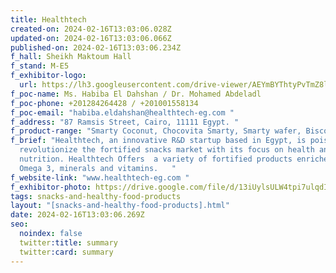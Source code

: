 ```yaml
---
title: Healthtech
created-on: 2024-02-16T13:03:06.028Z
updated-on: 2024-02-16T13:03:06.066Z
published-on: 2024-02-16T13:03:06.234Z
f_hall: Sheikh Maktoum Hall
f_stand: M-E5
f_exhibitor-logo:
  url: https://lh3.googleusercontent.com/drive-viewer/AEYmBYThtyPvTmZ8lbivUvKLHSWxv2zi1puCKR3cgOLw2idPBZSaNBw1Aofkas4kkNLDKs-4_GaY7iQzZxvj6Oauays8-ERIpQ=s1600
f_poc-name: Ms. Habiba El Dahshan / Dr. Mohamed Abdeladl
f_poc-phone: +201284264428 / +201001558134
f_poc-email: "habiba.eldahshan@healthtech-eg.com "
f_address: "87 Ramsis Street, Cairo, 11111 Egypt. "
f_product-range: "Smarty Coconut, Chocovita Smarty, Smarty wafer, Biscovita. "
f_brief: "Healthtech, an innovative R&D startup based in Egypt, is poised to
  revolutionize the fortified snacks market with its focus on health and
  nutrition. Healthtech Offers  a variety of fortified products enriched with
  Omega 3, minerals and vitamins.   "
f_website-link: "www.healthtech-eg.com "
f_exhibitor-photo: https://drive.google.com/file/d/13iUylsULW4tpi7ulqdIUSpcEfVd0iV_8/view?usp=drive_link
tags: snacks-and-healthy-food-products
layout: "[snacks-and-healthy-food-products].html"
date: 2024-02-16T13:03:06.269Z
seo:
  noindex: false
  twitter:title: summary
  twitter:card: summary
---
```

